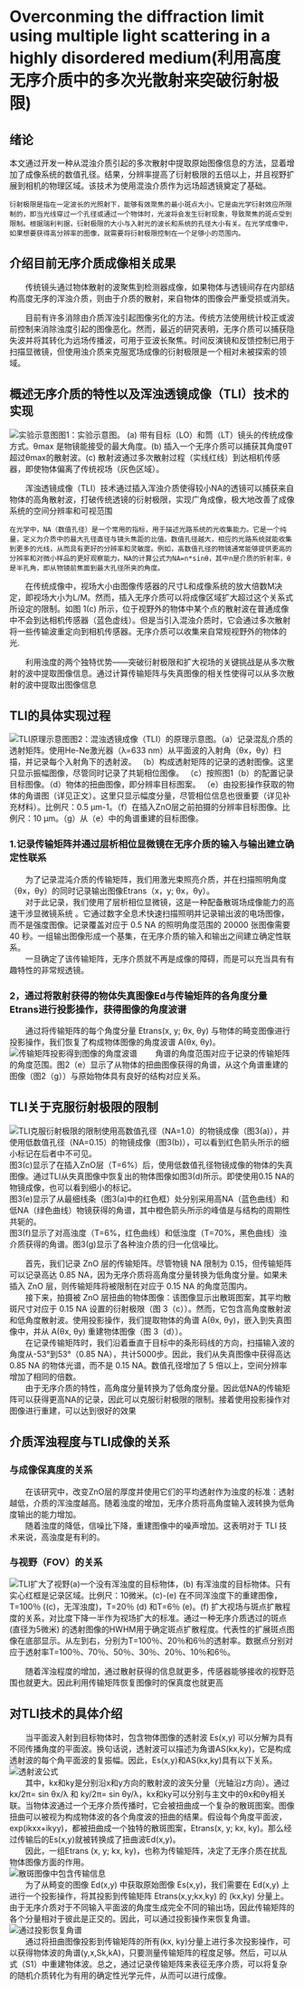 # Overconming the diffraction limit using multiple light scattering in a highly disordered medium(利用高度无序介质中的多次光散射来突破衍射极限)

## 绪论

本文通过开发一种从混浊介质引起的多次散射中提取原始图像信息的方法，显着增加了成像系统的数值孔径。结果，分辨率提高了衍射极限的五倍以上，并且视野扩展到相机的物理区域。该技术为使用混浊介质作为远场超透镜奠定了基础。

    衍射极限是指在一定波长的光照射下，能够有效聚焦的最小斑点大小。它是由光学衍射效应所限制的，即当光线穿过一个孔径或通过一个物体时，光波将会发生衍射现象，导致聚焦的斑点受到限制。根据瑞利判据，衍射极限的大小与入射光的波长和系统的孔径大小有关。在光学成像中，如果想要获得高分辨率的图像，就需要将衍射极限控制在一个足够小的范围内。

## 介绍目前无序介质成像相关成果

&emsp;&emsp;传统镜头通过物体散射的波聚焦到检测器成像，如果物体与透镜间存在内部结构高度无序的浑浊介质，则由于介质的散射，来自物体的图像会严重受损或消失。

&emsp;&emsp;目前有许多消除由介质浑浊引起图像劣化的方法。传统方法使用统计校正或波前控制来消除浊度引起的图像恶化。然而，最近的研究表明，无序介质可以捕获隐失波并将其转化为远场传播波，可用于亚波长聚焦。时间反演镜和反馈控制已用于扫描显微镜，但使用浊介质来克服宽场成像的衍射极限是一个相对未被探索的领域。

## 概述无序介质的特性以及浑浊透镜成像（TLI）技术的实现

![实验示意图](https://i.ibb.co/hMYcj7H/image.png)图1：实验示意图。 (a) 带有目标（LO）和筒（LT）镜头的传统成像方式。θmax 是物镜能接受的最大角度。(b) 插入一个无序介质可以捕获其角度θT超过θmax的散射波。(c) 散射波通过多次散射过程（实线红线）到达相机传感器，即使物体偏离了传统视场（灰色区域）。

&emsp;&emsp;浑浊透镜成像（TLI）技术通过插入浑浊介质使得较小NA的透镜可以捕获来自物体的高角散射波，打破传统透镜的衍射极限，实现广角成像，极大地改善了成像系统的空间分辨率和可视范围

    在光学中，NA（数值孔径）是一个常用的指标，用于描述光路系统的光收集能力。它是一个纯量，定义为介质中的最大孔径直径与镜头焦距的比值。数值孔径越大，相应的光路系统就能收集到更多的光线，从而具有更好的分辨率和灵敏度。例如，高数值孔径的物镜通常能够提供更高的分辨率和对微小样品的更好观察能力。NA的计算公式为NA=n*sinθ，其中n是介质的折射率，θ是半孔角，即从物镜前焦面到最大孔径所夹的角度。

 &emsp;&emsp;在传统成像中，视场大小由图像传感器的尺寸L和成像系统的放大倍数M决定，即视场大小为L/M。然而，插入无序介质可以将成像区域扩大超过这个关系式所设定的限制。如图 1(c) 所示，位于视野外的物体中某个点的散射波在普通成像中不会到达相机传感器（蓝色虚线）。但是当引入混浊介质时，它会通过多次散射将一些传输波重定向到相机传感器。无序介质可以收集来自常规视野外的物体的光.

 &emsp;&emsp;利用浊度的两个独特优势——突破衍射极限和扩大视场的关键挑战是从多次散射的波中提取图像信息。通过计算传输矩阵与失真图像的相关性使得可以从多次散射的波中提取出图像信息

## TLI的具体实现过程

![TLI原理示意图](https://i.ibb.co/WH84bRn/image.png)图2：混浊透镜成像（TLI）的原理示意图。（a）记录混乱介质的透射矩阵。使用He-Ne激光器（λ=633 nm）从平面波的入射角（θx，θy）扫描，并记录每个入射角下的透射波。 （b）构成透射矩阵的记录的透射图像。这里只显示振幅图像，尽管同时记录了共轭相位图像。 （c）按照图1（b）的配置记录目标图像。（d）物体的扭曲图像，即分辨率目标图案。 （e）由投影操作获取的物体的角谱图（详见正文）。这里只显示幅度分量，尽管相位信息也很重要（详见补充材料）。比例尺：0.5 μm-1。（f）在插入ZnO层之前拍摄的分辨率目标图像。比例尺：10 μm。（g）从（e）中的角谱重建的目标图像。

### 1.记录传输矩阵并通过层析相位显微镜在无序介质的输入与输出建立确定性联系

&emsp;&emsp;为了记录混沌介质的传输矩阵，我们用激光束照亮介质，并在扫描照明角度（θx，θy）的同时记录输出图像Etrans（x，y; θx，θy）。  
&emsp;&emsp;对于此记录，我们使用了层析相位显微镜，这是一种配备散斑场成像能力的高速干涉显微镜系统 。它通过数字全息术快速扫描照明并记录输出波的电场图像，而不是强度图像。记录覆盖对应于 0.5 NA 的照明角度范围的 20000 张图像需要 40 秒。一组输出图像形成一个基集，在无序介质的输入和输出之间建立确定性联系。  
&emsp;&emsp;一旦确定了该传输矩阵，无序介质就不再是成像的障碍，而是可以充当具有有趣特性的非常规透镜。

### 2，通过将散射获得的物体失真图像Ed与传输矩阵的各角度分量Etrans进行投影操作，获得图像的角度波谱

&emsp;&emsp;通过将传输矩阵的每个角度分量 Etrans(x, y; θx, θy) 与物体的畸变图像进行投影操作，我们恢复了构成物体图像的角度波谱 A(θx, θy)。  
![传输矩阵投影得到图像的角度波谱](https://i.ibb.co/nM9q4rv/image.png)
&emsp;&emsp;角谱的角度范围对应于记录的传输矩阵的角度范围。图2（e）显示了从物体的扭曲图像获得的角谱，从这个角谱重建的图像（图2（g））与原始物体具有良好的结构对应关系。  

## TLI关于克服衍射极限的限制

![TLI克服衍射极限的限制](https://i.ibb.co/Cm5Kch3/image.png)使用高数值孔径（NA=1.0）的物镜成像（图3(a)），并使用低数值孔径（NA=0.15）的物镜成像（图3(b)），可以看到红色箭头所示的细小标记在后者中不可见。  
图3(c)显示了在插入ZnO层（T=6%）后，使用低数值孔径物镜成像的物体的失真图像。通过TLI从失真图像中恢复出的物体图像如图3(d)所示。即使使用0.15 NA的物镜成像，也可以看到细小的标记。  
图3(e)显示了从最细线条（图3(a)中的红色框）处分别采用高NA（蓝色曲线）和低NA（绿色曲线）物镜获得的角谱，其中橙色箭头所示的峰值是与结构的周期性共轭的。  
图3(f)显示了对高浊度（T=6%，红色曲线）和低浊度（T=70%，黑色曲线）浊介质获得的角谱。图3(g)显示了各种浊介质的归一化信噪比。  

&emsp;&emsp;首先，我们记录 ZnO 层的传输矩阵。尽管物镜 NA 限制为 0.15，但传输矩阵可以记录高达 0.85 NA，因为无序介质将高角度分量转换为低角度分量。如果未插入 ZnO 层，则传输矩阵将被限制在对应于 0.15 NA 的角度范围内。  
&emsp;&emsp;接下来，拍摄被 ZnO 层扭曲的物体图像：该图像显示出散斑图案，其平均散斑尺寸对应于 0.15 NA 设置的衍射极限（图 3（c））。然而，它包含高角度散射波和低角度散射波。使用投影操作，我们提取物体的角谱 A(θx, θy)，嵌入到失真图像中，并从 A(θx, θy) 重建物体图像（图 3（d））。  
&emsp;&emsp;在记录传输矩阵时，我们沿着垂直于目标中的条形码线的方向，扫描输入波的角度从-53°到53°（0.85 NA），共计5000步。因此，我们从失真图像中获得高达 0.85 NA 的物体光谱，而不是 0.15 NA。数值孔径增加了 5 倍以上，空间分辨率增加了相同的倍数。  
&emsp;&emsp;由于无序介质的特性，高角度分量转换为了低角度分量。因此低NA的传输矩阵可以获得更高NA的记录，因此可以克服衍射极限的限制。接着使用投影操作对图像进行重建，可以达到很好的效果  

## 介质浑浊程度与TLI成像的关系

### 与成像保真度的关系

&emsp;&emsp;在该研究中，改变ZnO层的厚度并使用它们的平均透射作为浊度的标准：透射越低，介质的浑浊度越高。随着浊度的增加，无序介质将高角度输入波转换为低角度输出的能力增加。  
&emsp;&emsp;随着浊度的降低，信噪比下降，重建图像中的噪声增加。这表明对于 TLI 技术来说，高浊度是有利的。  

### 与视野（FOV）的关系

![TLI扩大了视野](https://i.ibb.co/0B6dV58/image.png)(a)一个没有浑浊度的目标物体，(b) 有浑浊度的目标物体。只有实心红框是记录区域。比例尺：10微米。(c)-(e) 在不同浑浊度下的重建图像，T=100％ ((c)，无浑浊度)，T=20％ (d) 和T=6％ (e)。(f) 扩大视场与斑点扩散程度的关系，对比度下降一半作为视场扩大的标准。通过一种无序介质透过的斑点 (直径为5微米) 的透射图像的HWHM用于确定斑点扩散程度。代表性的扩展斑点图像在底部显示。从左到右，分别为T=100％、20％和6％的透射率。数据点分别对应于透射率T=100％、70％、50％、30％、20％、10％和6％。

&emsp;&emsp;随着浑浊程度的增加，通过散射获得的信息就更多，传感器能够接收的视野范围也就更大。因此利用传输矩阵恢复图像时的保真度也就更高

## 对TLI技术的具体介绍

&emsp;&emsp;当平面波入射到目标物体时，包含物体图像的透射波 Es(x,y) 可以分解为具有不同传播角度的平面波。换句话说，透射波可以描述为角谱AS(kx,ky)，它是构成透射波的每个角平面波的复振幅。因此，Es(x,y)和AS(kx,ky)具有以下关系。  
![透射波公式](https://i.ibb.co/W2LnSCt/image.png)  
&emsp;&emsp;其中，kx和ky是分别沿x和y方向的散射波的波矢分量（光轴沿z方向）。通过 kx/2π= sin θx/λ 和 ky/2π= sin θy/λ，kx和ky可以分别与主文中的θx和θy相关联。当物体波通过一个无序介质传播时，它会被扭曲成一个复杂的散斑图案。图像扭曲可以被视为构成物体波的各个角度波的扭曲的结果。假设每个角度平面波，exp(ikxx+ikyy)，都被扭曲成一个独特的散斑图案，Etrans(x, y; kx, ky)。那么经过传输后的Es(x,y)就被转换成了扭曲波Ed(x,y)。  
&emsp;&emsp;因此，一组Etrans (x, y; kx, ky)，也称为传输矩阵，决定了无序介质在扰乱物体图像方面的作用。  
![散斑图像中包含传输信息](https://i.ibb.co/XCsbZxV/image.png)  
&emsp;&emsp;为了从畸变的图像 Ed(x,y) 中获取原始图像 Es(x,y)，我们需要在 Ed(x,y) 上进行一个投影操作，将其投影到传输矩阵 Etrans(x,y;kx,ky) 的 (kx,ky) 分量上。由于无序介质对于不同输入平面波的角度生成完全不同的输出场，因此传输矩阵的各个分量相对于彼此是正交的。因此，可以通过投影操作来恢复角谱。  
![通过投影恢复角谱](https://i.ibb.co/XD4yJ81/image.png)  
&emsp;&emsp;通过将扭曲图像投影到传输矩阵的所有(kx, ky)分量上进行多次投影操作，可以获得物体波的角谱(y,x,Sk,kA)，只要测量传输矩阵的程度足够。然后，可以从式（S1）中重建物体波。总之，通过记录传输矩阵来表征无序介质，可以将复杂的随机介质转化为有用的确定性光学元件，从而可以进行成像。  
